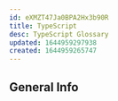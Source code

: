 ```yaml
---
id: eXMZT47Ja0BPA2Hx3b90R
title: TypeScript
desc: TypeScript Glossary
updated: 1644959297938
created: 1644959265747
---
```

## General Info


